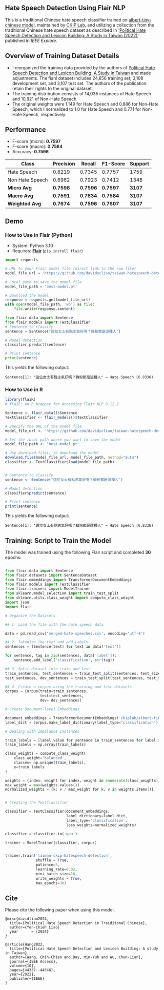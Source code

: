 
## Hate Speech Detection Using Flair NLP

This is a traditional Chinese hate speech classifier trained on [albert-tiny-chinese model](https://huggingface.co/ckiplab/albert-tiny-chinese), 
maintained by [CKIP Lab](https://ckip.iis.sinica.edu.tw), and utilizing a collection from the traditional Chinese hate speech 
dataset as described in '[Political Hate Speech Detection and Lexicon Building: 
A Study in Taiwan (2022)](https://www.researchgate.net/publication/363074513_Political_Hate_Speech_Detection_and_Lexicon_Building_A_Study_in_Taiwan),' published in _IEEE Explore_.


## Overview of Training Dataset Details

- I reorganized the training data provided by the authors of [Political Hate Speech Detection and Lexicon Building: 
A Study in Taiwan](https://www.researchgate.net/publication/363074513_Political_Hate_Speech_Detection_and_Lexicon_Building_A_Study_in_Taiwan)
  and made adjustments. The fianl dataset includes 24,856 training set, 3,108 development set, and 3,107 test set.
  The authors of the publication retain their rights to the original dataset.
- The training distribution consists of 14,035 instances of Hate Speech and 10,821 of Non-Hate Speech.
- The original weights were 1.149 for Hate Speech and 0.886 for Non-Hate Speech, which I normalized to 1.0 for Hate Speech and 0.771 for Non-Hate Speech, respectively.


## Performance

- F-score (micro): **0.7597**
- F-score (macro): **0.7584**
- Accuracy: **0.7596**

| Class           | Precision | Recall | F1-Score | Support |
|-----------------|-----------|--------|----------|---------|
| Hate Speech     | 0.8219    | 0.7345 | 0.7757   | 1759    |
| Non Hate Speech | 0.6962    | 0.7923 | 0.7412   | 1348    |
| **Micro Avg**   | **0.7598**| **0.7596** | **0.7597** | **3107** |
| **Macro Avg**   | **0.7591**| **0.7634** | **0.7584** | **3107** |
| **Weighted Avg**| **0.7674**| **0.7596** | **0.7607** | **3107** |



## Demo

### How to Use in Flair (Python)

- System: Python 3.10
- Requires: **[Flair](https://github.com/flairNLP/flair/)** (`pip install flair`)

```python
import requests

# URL to your Flair model file (direct link to the raw file)
model_file_url = 'https://github.com/davidycliao/taiwan-hatespeech-detection/raw/main/ch-hs-model/best-model.pt'

# Local path to save the model file
model_file_path = 'best-model.pt'

# Download the model
response = requests.get(model_file_url)
with open(model_file_path, 'wb') as file:
    file.write(response.content)

```

```python
from flair.data import Sentence
from flair.models import TextClassifier
# Sentence to classify
sentence = Sentence("這位女士有點志氣好嗎？韓粉都是這種人")

# Model detection
classifier.predict(sentence)

# Print sentence
print(sentence)

```

This yields the following output:

```terminal
Sentence[1]: "這位女士有點志氣好嗎？韓粉都是這種人" → Hate Speech (0.8336)
```


### How to Use in R

```r
library(flaiR)
# flaiR: An R Wrapper for Accessing Flair NLP 0.12.2

```

```r
Sentence <- flair_data()$Sentence 
TextClassifier <- flair_models()$TextClassifier

# Specify the URL of the model file
model_file_url <- "https://github.com/davidycliao/taiwan-hatespeech-detection/raw/main/ch-hs-model/best-model.pt"

# Set the local path where you want to save the model
model_file_path <- "best-model.pt"

# Use download.file() to download the model
download.file(model_file_url, model_file_path, method="auto")
classifier <- TextClassifier$load(model_file_path)


# Sentence to classify
sentence <- Sentence("這位女士有點志氣好嗎？韓粉都是這種人")

# Model detection
classifier$predict(sentence)

# Print sentence
print(sentence)
```

This yields the following output:

```terminal
Sentence[1]: "這位女士有點志氣好嗎？韓粉都是這種人" → Hate Speech (0.8336)
```


## Training: Script to Train the Model


The model was trained using the following Flair script and completed **30** epochs:

```python

from flair.data import Sentence
from flair.datasets import SentenceDataset
from flair.embeddings import TransformerDocumentEmbeddings
from flair.models import TextClassifier
from flair.trainers import ModelTrainer
from sklearn.model_selection import train_test_split
from sklearn.utils.class_weight import compute_class_weight
import json
import flair

# Organize the Datasets

## 1. Load the file with the hate speech data

data = pd.read_csv('merged-hate-speeches.csv', encoding='utf-8')

## 2. Tokenize the text and add Labels
sentences = [Sentence(text) for text in data['text']]

for sentence, tag in zip(sentences, data['label']):
    sentence.add_label('classification', str(tag))

## 3. Split dataset into train and test
train_sentences, test_sentences = train_test_split(sentences, test_size=0.2, random_state=2046)
test_sentences, dev_sentences = train_test_split(test_sentences, test_size=0.5, random_state=2046)

## 4. Create a corpus using the training and test datasets
corpus = Corpus(train=train_sentences, 
                test=test_sentences,
                dev= dev_sentences)

# Create Document-level Embeddings 

document_embeddings = TransformerDocumentEmbeddings('ckiplab/albert-tiny-chinese', fine_tune=True)
label_dict = corpus.make_label_dictionary(label_type="classification")

# Dealing with Imbalance Instances

train_labels = [label.value for sentence in train_sentences for label in sentence.labels]
train_labels = np.array(train_labels)

class_weights = compute_class_weight(
    class_weight='balanced', 
    classes= np.unique(train_labels),
    y=train_labels
)

weights = {index: weight for index, weight in enumerate(class_weights)}
max_weight = max(weights.values())
normalized_weights = {k: v / max_weight for k, v in weights.items()}


# Creating the TextClassifier

classifier = TextClassifier(document_embeddings,
                            label_dictionary=label_dict,
                            label_type='classification',
                            loss_weights=normalized_weights)

classifier = classifier.to('gpu')

trainer = ModelTrainer(classifier, corpus)


trainer.train('taiwan-ckip-hatespeech-detection',
              shuffle = True,                 
              patience=5,                     
              learning_rate=0.02,             
              mini_batch_size=16,            
              write_weights = True,          
              max_epochs=30)                 
```


## Cite

Please cite the following paper when using this model.

```
@misc{davidliao2024,
  title={Political Hate Speech Detection in Traiditonal Chinese},
  author={Yen-Chieh Liao}
  year      = {2024}
}

@article{Wang2022,
  title={Political Hate Speech Detection and Lexicon Building: A study in Taiwan},
  author={Wang, Chih-Chien and Day, Min-Yuh and Wu, Chun-Lian},
  journal={IEEE Access},
  volume={10},
  pages={44337--44346},
  year={2022},
  publisher={IEEE}
}

```
